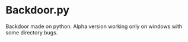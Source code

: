 # Backdoor.py
Backdoor made on python. Alpha version working only on windows with some directory bugs.
